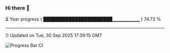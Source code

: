 ### Hi there 👋

⏳ Year progress { ██████████████████████▁▁▁▁▁▁▁▁ } 74.72 %

---

⏰ Updated on Tue, 30 Sep 2025 17:39:15 GMT

![Progress Bar CI](https://github.com/IshwaranRudhara/GIT-ACTION/workflows/Progress%20Bar%20CI/badge.svg)
